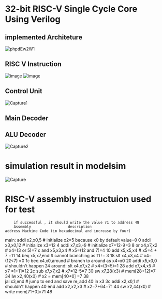 # 32-bit RISC-V Single Cycle Core Using Verilog

  ## implemented Architeture 
  
  ![phpdEw2W1](https://github.com/user-attachments/assets/55cd774c-676e-4f7c-af00-d3840ec959f6)

  ## RISC V Instruction 
  
  ![image](https://github.com/user-attachments/assets/482566cd-9f13-42f6-8cb7-3b034eb9e0d4)
  ![image](https://github.com/user-attachments/assets/e0fe30a9-7a39-4074-bb58-087801248c69)

  ## Control Unit 
  
  ![Capture1](https://github.com/user-attachments/assets/c5fc4bf4-a218-4625-b178-e9d0be3e5bc6)

  ## Main Decoder 



  ## ALU Decoder 

  ![Capture2](https://github.com/user-attachments/assets/fd37f84d-b6e7-4377-b2ac-c05e9975be73)


# simulation result in modelsim 

![Capture](https://github.com/user-attachments/assets/ffe7bcc5-428a-45e6-9bc8-3946fe2c96a1)

# RISC-V assembly instructuion used for test 
       
        if successful , it should write the value 71 to address 48
        Assembly                 description                                             address Machine Code (in hexadecimal and increase by four)        
main:   addi x2,x0,5             # initialize x2=5 because x0 by default value=0         0
        addi x3,x0,12            # initialize x3=12                                      4
        addi x7,x3,-9            # initialize x7=12-9=3                                  8
        or   x4,x7,x2            # x4=(3 or 5)=7                                         c
        and  x5,x3,x4            # x5=(12 and 7)=4                                       10
        add  x5,x5,x4            # x5=4 + 7 =11                                          14
        beq  x5,x7,end           # cannot branching as 11 != 3                           18
        slt  x4,x3,x4            # x4= (12<7) =0                                         1c
        beq  x4,x0,around        # branch to around as x4=x0                             20
        addi x5,x0,0             # shouldn't happen                                      24
around: slt  x4,x7,x2            # x4=(3<5)=1                                            28
        add  x7,x4,x5            # x7 =1+11=12                                           2c
        sub  x7,x7,x2            # x7=12-5=7                                             30
        sw   x7,28(x3)           # mem[28+12]=7                                          34
        lw   x2,40(x0)           # x2 = mem[40+0] =7                                     38   
        jal  x3,end              # jump to end and save re_add 40 in x3                  3c
        addi x2,x0,1             # shouldn't happen                                      40
end     add  x2,x2,x3            # x2=7+64=71                                            44
        sw   x2,44(x0)           # write mem[71+0]=71                                    48
